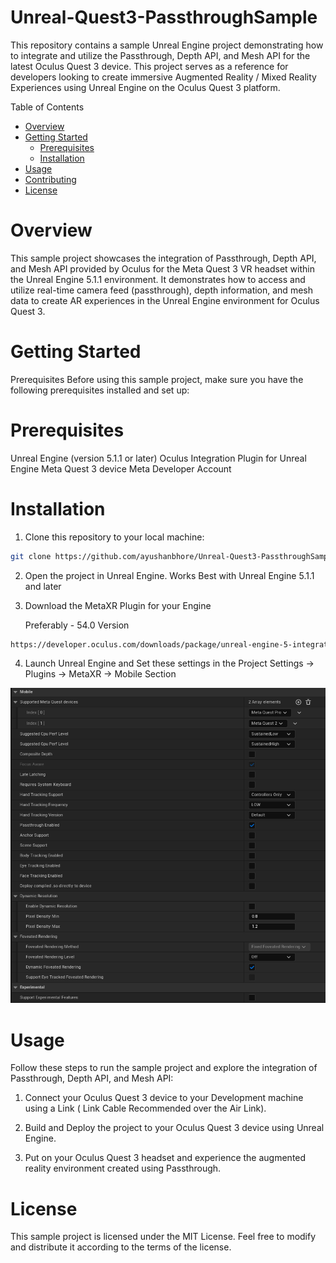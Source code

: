 # Unreal-Quest3-PassthroughSample

This repository contains a sample Unreal Engine project demonstrating how to integrate and utilize the Passthrough, Depth API, and Mesh API for the latest Oculus Quest 3 device. This project serves as a reference for developers looking to create immersive Augmented Reality / Mixed Reality Experiences using Unreal Engine on the Oculus Quest 3 platform.

Table of Contents
- [Overview](#overview)
- [Getting Started](#getting-started)
  - [Prerequisites](#prerequisites)
  - [Installation](#installation)
- [Usage](#usage)
- [Contributing](#contributing)
- [License](#license)


# Overview
This sample project showcases the integration of Passthrough, Depth API, and Mesh API provided by Oculus for the Meta Quest 3 VR headset within the Unreal Engine 5.1.1 environment. It demonstrates how to access and utilize real-time camera feed (passthrough), depth information, and mesh data to create AR experiences in the Unreal Engine environment for Oculus Quest 3.

# Getting Started
Prerequisites
Before using this sample project, make sure you have the following prerequisites installed and set up:

# Prerequisites
Unreal Engine (version 5.1.1 or later)
Oculus Integration Plugin for Unreal Engine
Meta Quest 3 device
Meta Developer Account

# Installation
1. Clone this repository to your local machine:

``` bash
git clone https://github.com/ayushanbhore/Unreal-Quest3-PassthroughSample.git
```
2. Open the project in Unreal Engine. Works Best with Unreal Engine 5.1.1 and later

3. Download the MetaXR Plugin for your Engine

   Preferably - 54.0 Version
``` bash
https://developer.oculus.com/downloads/package/unreal-engine-5-integration
```
4. Launch Unreal Engine and Set these settings in the Project Settings -> Plugins -> MetaXR -> Mobile Section
   
  ![](Images/MobileSettings.png)

# Usage
Follow these steps to run the sample project and explore the integration of Passthrough, Depth API, and Mesh API:

1. Connect your Oculus Quest 3 device to your Development machine using a Link ( Link Cable Recommended over the Air Link).

2. Build and Deploy the project to your Oculus Quest 3 device using Unreal Engine.

3. Put on your Oculus Quest 3 headset and experience the augmented reality environment created using Passthrough.

# License
This sample project is licensed under the MIT License. Feel free to modify and distribute it according to the terms of the license.

